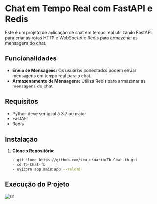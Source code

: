 # Chat em Tempo Real com FastAPI e Redis

Este é um projeto de aplicação de chat em tempo real utilizando FastAPI para criar as rotas HTTP e WebSocket e Redis para armazenar as mensagens do chat.

## Funcionalidades

- **Envio de Mensagens:** Os usuários conectados podem enviar mensagens em tempo real para o chat.
- **Armazenamento de Mensagens:** Utiliza Redis para armazenar as mensagens do chat.

## Requisitos

- Python deve ser igual á 3.7 ou maior
- FastAPI
- Redis

## Instalação

1. **Clone o Repositório:**
   ```bash
   - git clone https://github.com/seu_usuario/Tb-Chat-fb.git
   - cd Tb-Chat-fb
   - uvicorn app.main:app --reload
   ```

## Execução do Projeto

![01](https://github.com/2000Paulo/Tb-Chat-fb/assets/109771351/028e0dc5-5174-406b-b52d-8ac7ab63524e)
